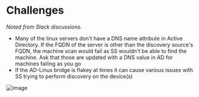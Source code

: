# Challenges

_Noted from Slack discussions_.

- Many of the linux servers don't have a DNS name attribute in Active Directory. If the FQDN of the server is other than the discovery source's FQDN, the machine scan would fail as SS wouldn't be able to find the machine. Ask that those are updated with a DNS value in AD for machines failing as you go
- If the AD-Linux bridge is flakey at times it can cause various issues with SS trying to perform discovery on the device(s)

![image](https://user-images.githubusercontent.com/11204251/108533772-f70aa000-729e-11eb-92f2-ef69d8aec9ea.png)
